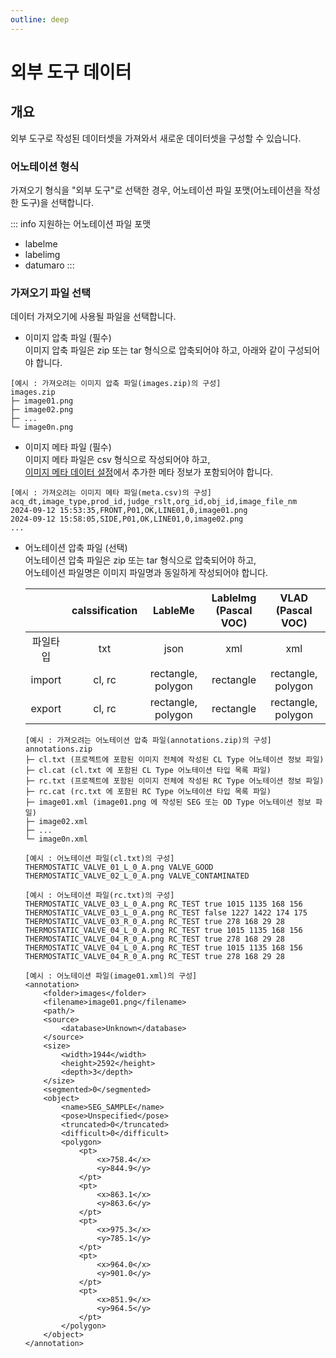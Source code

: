 ```yaml
---
outline: deep
---
```


# 외부 도구 데이터

## 개요
외부 도구로 작성된 데이터셋을 가져와서 새로운 데이터셋을 구성할 수 있습니다.

### 어노테이션 형식
가져오기 형식을 "외부 도구"로 선택한 경우, 어노테이션 파일 포맷(어노테이션을 작성한 도구)을 선택합니다.

::: info 지원하는 어노테이션 파일 포맷
- labelme
- labelimg
- datumaro
:::

### 가져오기 파일 선택
데이터 가져오기에 사용될 파일을 선택합니다.

- 이미지 압축 파일 (필수)  
이미지 압축 파일은 zip 또는 tar 형식으로 압축되어야 하고, 아래와 같이 구성되어야 합니다.  
```
[예시 : 가져오려는 이미지 압축 파일(images.zip)의 구성]
images.zip
├─ image01.png
├─ image02.png
├─ ...
└─ image0n.png
```

- 이미지 메타 파일 (필수)  
이미지 메타 파일은 csv 형식으로 작성되어야 하고,  
[이미지 메타 데이터 설정](./project-settings-image-meta)에서 추가한 메타 정보가 포함되어야 합니다.
```
[예시 : 가져오려는 이미지 메타 파일(meta.csv)의 구성]
acq_dt,image_type,prod_id,judge_rslt,org_id,obj_id,image_file_nm
2024-09-12 15:53:35,FRONT,P01,OK,LINE01,0,image01.png
2024-09-12 15:58:05,SIDE,P01,OK,LINE01,0,image02.png
...
```

- 어노테이션 압축 파일 (선택)  
어노테이션 압축 파일은 zip 또는 tar 형식으로 압축되어야 하고,  
어노테이션 파일명은 이미지 파일명과 동일하게 작성되어야 합니다.

  || calssification | LableMe | LableImg<br>(Pascal VOC) | VLAD<br>(Pascal VOC) |
  | :---: | :---: | :---: | :---: | :---: |
  | 파일타입 | txt | json | xml | xml |
  | import | cl, rc | rectangle, polygon | rectangle | rectangle, polygon |
  | export | cl, rc | rectangle, polygon | rectangle | rectangle, polygon |

  ```
  [예시 : 가져오려는 어노테이션 압축 파일(annotations.zip)의 구성]
  annotations.zip
  ├─ cl.txt (프로젝트에 포함된 이미지 전체에 작성된 CL Type 어노테이션 정보 파일)
  ├─ cl.cat (cl.txt 에 포함된 CL Type 어노테이션 타입 목록 파일)
  ├─ rc.txt (프로젝트에 포함된 이미지 전체에 작성된 RC Type 어노테이션 정보 파일)
  ├─ rc.cat (rc.txt 에 포함된 RC Type 어노테이션 타입 목록 파일)
  ├─ image01.xml (image01.png 에 작성된 SEG 또는 OD Type 어노테이션 정보 파일)
  ├─ image02.xml
  ├─ ...
  └─ image0n.xml
  ```
  ```
  [예시 : 어노테이션 파일(cl.txt)의 구성]
  THERMOSTATIC_VALVE_01_L_0_A.png VALVE_GOOD
  THERMOSTATIC_VALVE_02_L_0_A.png VALVE_CONTAMINATED
  ```
  ```
  [예시 : 어노테이션 파일(rc.txt)의 구성]
  THERMOSTATIC_VALVE_03_L_0_A.png RC_TEST true 1015 1135 168 156
  THERMOSTATIC_VALVE_03_L_0_A.png RC_TEST false 1227 1422 174 175
  THERMOSTATIC_VALVE_03_R_0_A.png RC_TEST true 278 168 29 28
  THERMOSTATIC_VALVE_04_L_0_A.png RC_TEST true 1015 1135 168 156
  THERMOSTATIC_VALVE_04_R_0_A.png RC_TEST true 278 168 29 28
  THERMOSTATIC_VALVE_04_L_0_A.png RC_TEST true 1015 1135 168 156
  THERMOSTATIC_VALVE_04_R_0_A.png RC_TEST true 278 168 29 28
  ```
  ```
  [예시 : 어노테이션 파일(image01.xml)의 구성]
  <annotation>
      <folder>images</folder>
      <filename>image01.png</filename>
      <path/>
      <source>
          <database>Unknown</database>
      </source>
      <size>
          <width>1944</width>
          <height>2592</height>
          <depth>3</depth>
      </size>
      <segmented>0</segmented>
      <object>
          <name>SEG_SAMPLE</name>
          <pose>Unspecified</pose>
          <truncated>0</truncated>
          <difficult>0</difficult>
          <polygon>
              <pt>
                  <x>758.4</x>
                  <y>844.9</y>
              </pt>
              <pt>
                  <x>863.1</x>
                  <y>863.6</y>
              </pt>
              <pt>
                  <x>975.3</x>
                  <y>785.1</y>
              </pt>
              <pt>
                  <x>964.0</x>
                  <y>901.0</y>
              </pt>
              <pt>
                  <x>851.9</x>
                  <y>964.5</y>
              </pt>
          </polygon>
      </object>
  </annotation>
  ```
